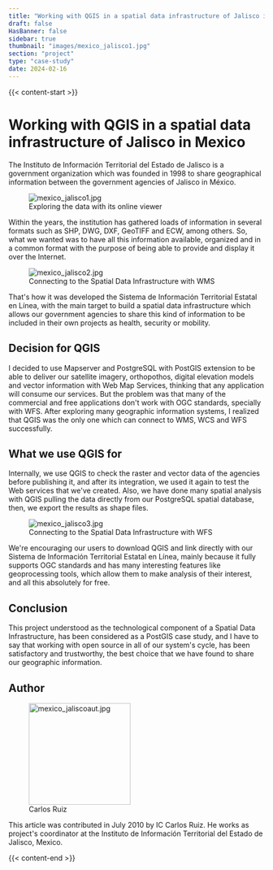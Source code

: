 ```yaml
---
title: "Working with QGIS in a spatial data infrastructure of Jalisco in Mexico"
draft: false
HasBanner: false
sidebar: true
thumbnail: "images/mexico_jalisco1.jpg"
section: "project"
type: "case-study"
date: 2024-02-16
---
```

{{< content-start >}}

# Working with QGIS in a spatial data infrastructure of Jalisco in Mexico

The Instituto de Información Territorial del Estado de Jalisco is a government organization which was founded in 1998 to share geographical information between the government agencies of Jalisco in México.

<figure>
<img src="../images/mexico_jalisco1.jpg" class="align-right" alt="mexico_jalisco1.jpg" />
<figcaption>Exploring the data with its online viewer</figcaption>
</figure>

Within the years, the institution has gathered loads of information in several formats such as SHP, DWG, DXF, GeoTIFF and ECW, among others. So, what we wanted was to have all this information available, organized and in a common format with the purpose of being able to provide and display it over the Internet.

<figure>
<img src="../images/mexico_jalisco2.jpg" class="align-right" alt="mexico_jalisco2.jpg" />
<figcaption>Connecting to the Spatial Data Infrastructure with WMS</figcaption>
</figure>

That\'s how it was developed the Sistema de Información Territorial Estatal en Línea, with the main target to build a spatial data infrastructure which allows our government agencies to share this kind of information to be included in their own projects as health, security or mobility.

## Decision for QGIS

I decided to use Mapserver and PostgreSQL with PostGIS extension to be able to deliver our satellite imagery, orthopothos, digital elevation models and vector information with Web Map Services, thinking that any application will consume our services. But the problem was that many of the commercial and free applications don't work with OGC standards, specially with WFS. After exploring many geographic information systems, I realized that QGIS was the only one which can connect to WMS, WCS and WFS successfully.

## What we use QGIS for

Internally, we use QGIS to check the raster and vector data of the agencies before publishing it, and after its integration, we used it again to test the Web services that we've created. Also, we have done many spatial analysis with QGIS pulling the data directly from our PostgreSQL spatial database, then, we export the results as shape files.

<figure>
<img src="../images/mexico_jalisco3.jpg" class="align-right" alt="mexico_jalisco3.jpg" />
<figcaption>Connecting to the Spatial Data Infrastructure with WFS</figcaption>
</figure>

We're encouraging our users to download QGIS and link directly with our Sistema de Información Territorial Estatal en Línea, mainly because it fully supports OGC standards and has many interesting features like geoprocessing tools, which allow them to make analysis of their interest, and all this absolutely for free.

## Conclusion

This project understood as the technological component of a Spatial Data Infrastructure, has been considered as a PostGIS case study, and I have to say that working with open source in all of our system's cycle, has been satisfactory and trustworthy, the best choice that we have found to share our geographic information.

## Author

<figure>
<img src="../images/mexico_jaliscoaut.jpg" class="align-left" height="200" alt="mexico_jaliscoaut.jpg" />
<figcaption>Carlos Ruiz</figcaption>
</figure>

This article was contributed in July 2010 by IC Carlos Ruiz. He works as project\'s coordinator at the Instituto de Información Territorial del Estado de Jalisco, Mexico.

{{< content-end >}}
